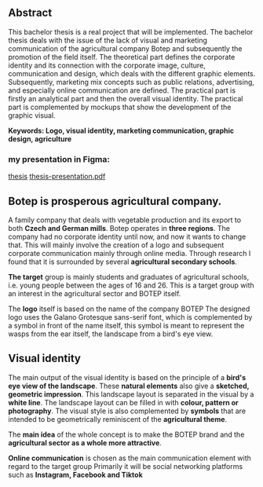 ## Abstract

This bachelor thesis is a real project that will be implemented. The bachelor thesis deals with the issue of the lack of visual and marketing communication of the agricultural company Botep and subsequently the promotion of the field itself.
The theoretical part defines the corporate identity and its connection with the corporate image, culture, communication and design, which deals with the different graphic elements. Subsequently, marketing mix concepts such as public relations, advertising, and especially online communication are defined. The practical part is firstly an analytical part and then the overall visual identity. 
The practical part is complemented by mockups that show the development of the graphic visual. 

**Keywords: Logo, visual identity, marketing communication, graphic design, agriculture**

### my presentation in Figma:
[thesis](https://www.figma.com/file/EDRCEr4KTPPRdhyQkCm7jl/Untitled?type=design&node-id=0%3A1&t=IgtrVmZ4F3oJ6adq-1) 
[thesis-presentation.pdf](https://github.com/sajfrmich/english-for-designers/files/11591715/thesis-presentation.pdf)


## Botep is prosperous agricultural company.

A family company that deals with vegetable production and its export to both **Czech and German mills**.
Botep operates in **three regions**. 
The company had no corporate identity until now, and now it wants to change that. This will mainly involve the creation of a logo and subsequent corporate communication mainly through online media. Through research I found that it is surrounded by several **agricultural secondary schools**.

**The target** group is mainly students and graduates of agricultural schools, i.e. young people between the ages of 16 and 26.  This is a target group with an interest in the agricultural sector and BOTEP itself.

The **logo** itself is based on the name of the company BOTEP
The designed logo uses the Galano Grotesque sans-serif font, which is complemented by a symbol in front of the name itself, this symbol is meant to represent the wasps from the ear itself, the landscape from a bird's eye view.


## Visual identity
The main output of the visual identity is based on the principle of a **bird's eye view of the landscape**. 
These **natural elements** also give a **sketched, geometric impression**.
This landscape layout is separated in the visual by a **white line**. 
The landscape layout can be filled in with **colour, pattern or photography**. 
The visual style is also complemented by **symbols** that are intended to be geometrically reminiscent of the **agricultural theme**.

The **main idea** of the whole concept is to make the BOTEP brand and the **agricultural sector as a whole more attractive**.

**Online communication** is chosen as the main communication element with regard to the target group
Primarily it will be social networking platforms such as **Instagram, Facebook and Tiktok**









